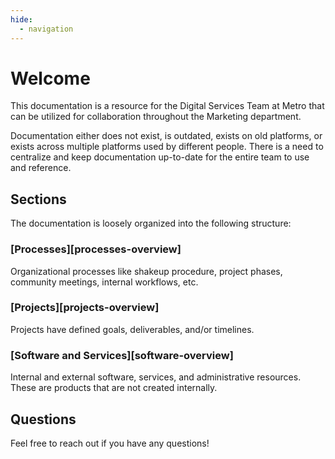 ```yaml
---
hide:
  - navigation
---
```


# Welcome

This documentation is a resource for the Digital Services Team at Metro that can be utilized for collaboration throughout the Marketing department.

Documentation either does not exist, is outdated, exists on old platforms, or exists across multiple platforms used by different people.  There is a need to centralize and keep documentation up-to-date for the entire team to use and reference.

## Sections

The documentation is loosely organized into the following structure:

### [Processes][processes-overview]

Organizational processes like shakeup procedure, project phases, community meetings, internal workflows, etc.

### [Projects][projects-overview]

Projects have defined goals, deliverables, and/or timelines.

### [Software and Services][software-overview]

Internal and external software, services, and administrative resources. These are products that are not created internally.

## Questions

Feel free to reach out if you have any questions!

